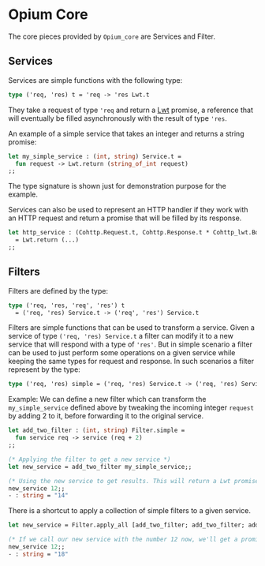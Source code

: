 # Opium Core

The core pieces provided by `Opium_core` are Services and Filter.

## Services

Services are simple functions with the following type:

```ocaml
type ('req, 'res) t = 'req -> 'res Lwt.t
```

They take a request of type `'req` and return a [Lwt](https://ocsigen.org/lwt/4.3.0/manual/manual) promise, a reference that will eventually be filled asynchronously with the result of type `'res`.

An example of a simple service that takes an integer and returns a string promise:

```ocaml
let my_simple_service : (int, string) Service.t =
  fun request -> Lwt.return (string_of_int request)
;;
```

The type signature is shown just for demonstration purpose for the example.

Services can also be used to represent an HTTP handler if they work with an HTTP request and return a promise that will be filled by its response.

```ocaml
let http_service : (Cohttp.Request.t, Cohttp.Response.t * Cohttp_lwt.Body.t)
  = Lwt.return (...)
;;
```

## Filters

Filters are defined by the type:

```ocaml
type ('req, 'res, 'req', 'res') t
  = ('req, 'res) Service.t -> ('req', 'res') Service.t
```

Filters are simple functions that can be used to transform a service. Given a service of type `('req, 'res) Service.t` a filter can modify it to a new service that will respond with a type of `'res'`. But in simple scenario a filter can be used to just perform some operations on a given service while keeping the same types for request and response. In such scenarios a filter represent by the type:

```ocaml
type ('req, 'res) simple = ('req, 'res) Service.t -> ('req, 'res) Service.t
```

Example: We can define a new filter which can transform the `my_simple_service` defined above by tweaking the incoming integer `request` by adding 2 to it, before forwarding it to the original service.

```ocaml
let add_two_filter : (int, string) Filter.simple =
  fun service req -> service (req + 2)
;;

(* Applying the filter to get a new service *)
let new_service = add_two_filter my_simple_service;;

(* Using the new service to get results. This will return a Lwt promise that'll eventually be filled with "14" *)
new_service 12;;
- : string = "14"
```

There is a shortcut to apply a collection of simple filters to a given service.

```ocaml
let new_service = Filter.apply_all [add_two_filter; add_two_filter; add_two_filter] my_simple_service;;

(* If we call our new service with the number 12 now, we'll get a promise that'll eventually be filled with "18" *)
new_service 12;;
- : string = "18"
```
